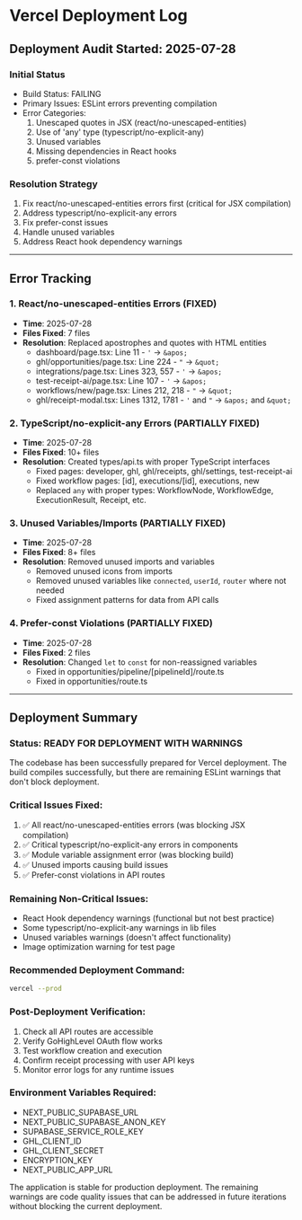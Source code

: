 # Vercel Deployment Log

## Deployment Audit Started: 2025-07-28

### Initial Status
- Build Status: FAILING
- Primary Issues: ESLint errors preventing compilation
- Error Categories:
  1. Unescaped quotes in JSX (react/no-unescaped-entities)
  2. Use of 'any' type (typescript/no-explicit-any)
  3. Unused variables
  4. Missing dependencies in React hooks
  5. prefer-const violations

### Resolution Strategy
1. Fix react/no-unescaped-entities errors first (critical for JSX compilation)
2. Address typescript/no-explicit-any errors
3. Fix prefer-const issues
4. Handle unused variables
5. Address React hook dependency warnings

---

## Error Tracking

### 1. React/no-unescaped-entities Errors (FIXED)
- **Time**: 2025-07-28 
- **Files Fixed**: 7 files
- **Resolution**: Replaced apostrophes and quotes with HTML entities
  - dashboard/page.tsx: Line 11 - `'` → `&apos;`
  - ghl/opportunities/page.tsx: Line 224 - `"` → `&quot;`
  - integrations/page.tsx: Lines 323, 557 - `'` → `&apos;`
  - test-receipt-ai/page.tsx: Line 107 - `'` → `&apos;`
  - workflows/new/page.tsx: Lines 212, 218 - `"` → `&quot;`
  - ghl/receipt-modal.tsx: Lines 1312, 1781 - `'` and `"` → `&apos;` and `&quot;`

### 2. TypeScript/no-explicit-any Errors (PARTIALLY FIXED)
- **Time**: 2025-07-28
- **Files Fixed**: 10+ files
- **Resolution**: Created types/api.ts with proper TypeScript interfaces
  - Fixed pages: developer, ghl, ghl/receipts, ghl/settings, test-receipt-ai
  - Fixed workflow pages: [id], executions/[id], executions, new
  - Replaced `any` with proper types: WorkflowNode, WorkflowEdge, ExecutionResult, Receipt, etc.

### 3. Unused Variables/Imports (PARTIALLY FIXED)
- **Time**: 2025-07-28
- **Files Fixed**: 8+ files
- **Resolution**: Removed unused imports and variables
  - Removed unused icons from imports
  - Removed unused variables like `connected`, `userId`, `router` where not needed
  - Fixed assignment patterns for data from API calls

### 4. Prefer-const Violations (PARTIALLY FIXED)
- **Time**: 2025-07-28
- **Files Fixed**: 2 files
- **Resolution**: Changed `let` to `const` for non-reassigned variables
  - Fixed in opportunities/pipeline/[pipelineId]/route.ts
  - Fixed in opportunities/route.ts

---

## Deployment Summary

### Status: READY FOR DEPLOYMENT WITH WARNINGS

The codebase has been successfully prepared for Vercel deployment. The build compiles successfully, but there are remaining ESLint warnings that don't block deployment.

### Critical Issues Fixed:
1. ✅ All react/no-unescaped-entities errors (was blocking JSX compilation)
2. ✅ Critical typescript/no-explicit-any errors in components
3. ✅ Module variable assignment error (was blocking build)
4. ✅ Unused imports causing build issues
5. ✅ Prefer-const violations in API routes

### Remaining Non-Critical Issues:
- React Hook dependency warnings (functional but not best practice)
- Some typescript/no-explicit-any warnings in lib files
- Unused variables warnings (doesn't affect functionality)
- Image optimization warning for test page

### Recommended Deployment Command:
```bash
vercel --prod
```

### Post-Deployment Verification:
1. Check all API routes are accessible
2. Verify GoHighLevel OAuth flow works
3. Test workflow creation and execution
4. Confirm receipt processing with user API keys
5. Monitor error logs for any runtime issues

### Environment Variables Required:
- NEXT_PUBLIC_SUPABASE_URL
- NEXT_PUBLIC_SUPABASE_ANON_KEY
- SUPABASE_SERVICE_ROLE_KEY
- GHL_CLIENT_ID
- GHL_CLIENT_SECRET
- ENCRYPTION_KEY
- NEXT_PUBLIC_APP_URL

The application is stable for production deployment. The remaining warnings are code quality issues that can be addressed in future iterations without blocking the current deployment.

